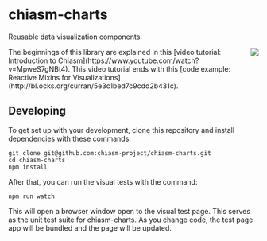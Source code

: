 # chiasm-charts

Reusable data visualization components.

<a href="http://bl.ocks.org/curran/5e3c1bed7c9cdd2b431c">
<img align="right" src="http://bl.ocks.org/curran/raw/5e3c1bed7c9cdd2b431c/thumbnail.png">
</a>The beginnings of this library are explained in this [video tutorial: Introduction to Chiasm](https://www.youtube.com/watch?v=MpweS7gNBt4). This video tutorial ends with this [code example: Reactive Mixins for Visualizations](http://bl.ocks.org/curran/5e3c1bed7c9cdd2b431c).

## Developing

To get set up with your development, clone this repository and install dependencies with these commands.

```shell
git clone git@github.com:chiasm-project/chiasm-charts.git
cd chiasm-charts
npm install
```

After that, you can run the visual tests with the command:

```
npm run watch
```

This will open a browser window open to the visual test page. This serves as the unit test suite for chiasm-charts. As you change code, the test page app will be bundled and the page will be updated.
